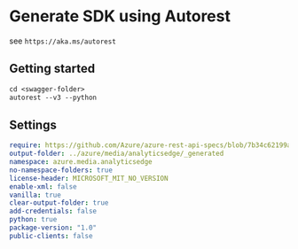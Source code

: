 # Generate SDK using Autorest

see `https://aka.ms/autorest`

## Getting started
```ps
cd <swagger-folder>
autorest --v3 --python
```
## Settings

```yaml
require: https://github.com/Azure/azure-rest-api-specs/blob/7b34c62199a8d84f7252dcb8b08c1b593ae65124/specification/mediaservices/data-plane/readme.md
output-folder: ../azure/media/analyticsedge/_generated
namespace: azure.media.analyticsedge
no-namespace-folders: true
license-header: MICROSOFT_MIT_NO_VERSION
enable-xml: false
vanilla: true
clear-output-folder: true
add-credentials: false
python: true
package-version: "1.0"
public-clients: false
```
